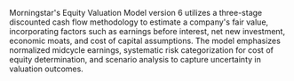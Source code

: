 Morningstar's Equity Valuation Model version 6 utilizes a three-stage discounted cash flow methodology to estimate a company's fair value, incorporating factors such as earnings before interest, net new investment, economic moats, and cost of capital assumptions. The model emphasizes normalized midcycle earnings, systematic risk categorization for cost of equity determination, and scenario analysis to capture uncertainty in valuation outcomes.
